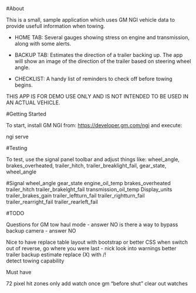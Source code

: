 #About

This is a small, sample application which uses GM NGI vehicle data to provide usefull information when towing.

* HOME TAB: Several gauges showing stress on engine and transmission, along with some alerts.

* BACKUP TAB: Estimates the direction of a trailer backing up. The app will show an image of the direction of the trailer based on steering wheel angle.

* CHECKLIST: A handy list of reminders to check off before towing begins.

THIS APP IS FOR DEMO USE ONLY AND IS NOT INTENDED TO BE USED IN AN ACTUAL VEHICLE.

#Getting Started

To start, install GM NGI from: https://developer.gm.com/ngi and execute:

ngi serve

#Testing

To test, use the signal panel toolbar and adjust things like: wheel_angle, brakes_overheated, trailer_hitch, trailer_breaklight_fail, gear_state, wheel_angle

#Signal
wheel_angle
gear_state
engine_oil_temp
brakes_overheated
trailer_hitch
trailer_brakelght_fail
transmission_oil_temp
Display_units
trailer_brakes_gain
trailer_leftturn_fail
trailer_rightturn_fail
trailer_rearright_fail
trailer_rearleft_fail

#TODO

Questions for GM
  tow haul mode - answer NO
  is there a way to bypass backup camera - answer NO

Nice to have
  replace table layout with bootstrap or better CSS
  when switch out of reverse, go where you were last - nick
  look into warnings
  better trailer backup estimate
  replace (X) with /!\
  detect towing capability

Must have

  72 pixel hit zones
  only add watch once
  gm “before shut” clear out watches
